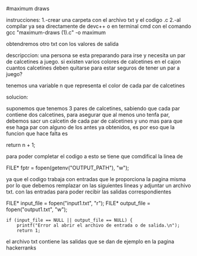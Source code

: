 #maximum draws

instrucciones: 
1.-crear una carpeta con el archivo txt y el codigo .c 
2.-al compilar ya sea directamente de devc++ o en terminal cmd con el comando gcc "maximum-draws (1).c" -o maximum

obtendremos otro txt con los valores de salida 


descripccion:
una persona se esta preparando para irse y necesita un par de calcetines a juego. si existen varios colores de calcetines en el cajon
cuantos calcetines deben quitarse para estar seguros de tener un par a juego? 

tenemos una variable n que representa el color de cada par de calcetines 

solucion: 

suponemos que tenemos 3 pares de calcetines, sabiendo que cada par contiene dos calcetines, para asegurar que al menos uno tenfa par, debemos sacr un calcetin de cada par de calcetines y uno mas para que ese haga par con alguno de los antes ya obtenidos, es por eso que la funcion que hace falta es 

return n + 1;

para poder completar el codigo a esto se tiene que comdifical la linea de 

FILE* fptr = fopen(getenv("OUTPUT_PATH"), "w"); 

ya que el codigo trabaja con entradas que le proporciona la pagina misma por lo que debemos remplazar on las siguientes lineas y adjuntar un archivo txt. con las entradas para poder recibir las salidas correspondientes 

FILE* input_file = fopen("input1.txt", "r");
    FILE* output_file = fopen("output1.txt", "w");

    if (input_file == NULL || output_file == NULL) {
        printf("Error al abrir el archivo de entrada o de salida.\n");
        return 1;


el archivo txt contiene las salidas que se dan de ejemplo en la pagina hackerranks 
